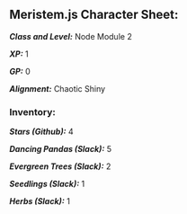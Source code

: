 ## Meristem.js Character Sheet:

**_Class and Level:_** Node Module 2

**_XP:_** 1

**_GP:_** 0

**_Alignment:_** Chaotic Shiny

### Inventory:

**_Stars (Github):_** 4

**_Dancing Pandas (Slack):_** 5

**_Evergreen Trees (Slack):_** 2

**_Seedlings (Slack):_** 1

**_Herbs (Slack):_** 1
